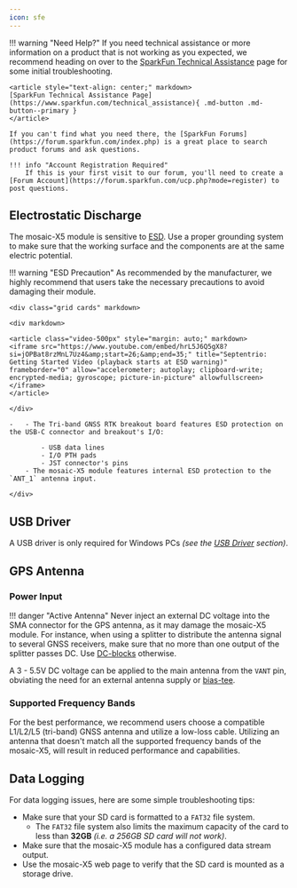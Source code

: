 ```yaml
---
icon: sfe
---
```


!!! warning "Need Help?"
	If you need technical assistance or more information on a product that is not working as you expected, we recommend heading on over to the [SparkFun Technical Assistance](https://www.sparkfun.com/technical_assistanc) page for some initial troubleshooting.

	<article style="text-align: center;" markdown>
	[SparkFun Technical Assistance Page](https://www.sparkfun.com/technical_assistance){ .md-button .md-button--primary }
	</article>
	
	If you can't find what you need there, the [SparkFun Forums](https://forum.sparkfun.com/index.php) is a great place to search product forums and ask questions.
	
	!!! info "Account Registration Required"
		If this is your first visit to our forum, you'll need to create a [Forum Account](https://forum.sparkfun.com/ucp.php?mode=register) to post questions.


## Electrostatic Discharge
The mosaic-X5 module is sensitive to [ESD](https://en.wikipedia.org/wiki/Electrostatic_discharge "Electrostatic Discharge"). Use a proper grounding system to make sure that the working surface and the components are at the same electric potential.

!!! warning "ESD Precaution"
	As recommended by the manufacturer, we highly recommend that users take the necessary precautions to avoid damaging their module.

	<div class="grid cards" markdown>

	<div markdown>

	<article class="video-500px" style="margin: auto;" markdown>
	<iframe src="https://www.youtube.com/embed/hrL5J6Q5gX8?si=jOPBat8rzMnL7Uz4&amp;start=26;&amp;end=35;" title="Septentrio: Getting Started Video (playback starts at ESD warning)" frameborder="0" allow="accelerometer; autoplay; clipboard-write; encrypted-media; gyroscope; picture-in-picture" allowfullscreen></iframe>
	</article>

	</div>

	-   - The Tri-band GNSS RTK breakout board features ESD protection on the USB-C connector and breakout's I/O:

			- USB data lines
			- I/O PTH pads
			- JST connector's pins
		- The mosaic-X5 module features internal ESD protection to the `ANT_1` antenna input.

	</div>


## USB Driver
A USB driver is only required for Windows PCs *(see the [USB Driver](../software_overview/#usb-driver) section)*.

## GPS Antenna

### Power Input
!!! danger "Active Antenna"
	Never inject an external DC voltage into the SMA connector for the GPS antenna, as it may damage the mosaic-X5 module. For instance, when using a splitter to distribute the antenna signal to several GNSS receivers, make sure that no more than one output of the splitter passes DC. Use [DC-blocks](https://en.wikipedia.org/wiki/DC_block) otherwise.

A 3 - 5.5V DC voltage can be applied to the main antenna from the `VANT` pin, obviating the need for an external antenna supply or [bias-tee](https://en.wikipedia.org/wiki/Bias_tee).

### Supported Frequency Bands
For the best performance, we recommend users choose a compatible L1/L2/L5 (tri-band) GNSS antenna and utilize a low-loss cable. Utilizing an antenna that doesn't match all the supported frequency bands of the mosaic-X5, will result in reduced performance and capabilities.

## Data Logging
For data logging issues, here are some simple troubleshooting tips:

* Make sure that your SD card is formatted to a `FAT32` file system.
	* The `FAT32` file system also limits the maximum capacity of the card to less than **32GB** *(i.e. a 256GB SD card will not work)*.
* Make sure that the mosaic-X5 module has a configured data stream output.
* Use the mosaic-X5 web page to verify that the SD card is mounted as a storage drive.
